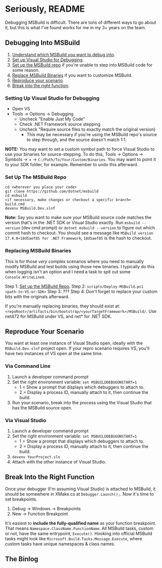 # Seriously, README
Debugging MSBuild is difficult. There are tons of different ways to go about it, but this is what I've found works for me in my 3+ years on the team.

## Debugging Into MSBuild
1. [Understand which MSBuild you want to debug into](..\the-flavors-of-msbuild\README.md).
1. [Set up Visual Studio for Debugging]().
1. [Set up the MSBuild repo]() if you're unable to step into MSBuild code for some reason.
1. [Replace MSBuild Binaries]() if you want to customize MSBuild.
1. [Reproduce your scenario]().
1. [Break into the right function]().

### Setting Up Visual Studio for Debugging
- Open VS
- Tools -> Options -> Debugging
    - Uncheck "Enable Just My Code"
    - Check .NET Framework source stepping
    - Uncheck "Require source files to exactly match the original version)
        - This may be necessary if you're using the MSBuild repo's source to step through, and the source doesn't match 1:1.

**NOTE:** You may want to set a custom symbol path to force Visual Studio to use your binaries for source-stepping. To do this, Tools -> Options -> Symbols -> + -> `C:/Path/To/Your/Custom/Binaries`. You may want to point it to your SDK folder, for example. Remember to undo this afterward.

### Set Up The MSBuild Repo
```
cd <wherever you place your code>
git clone https://github.com/dotnet/msbuild
cd msbuild
<if necessary, make changes or checkout a specific branch>
build.cmd
devenv MSBuild.Dev.slnf
```

**Note:** Say you want to make sure your MSBuild source code matches the version that's in the .NET SDK or Visual Studio exactly. Run `msbuild --version` (dev cmd prompt) or `dotnet msbuild --version` to figure out which commit hash to checkout. You should see a message like `MSBuild version 17.4.0+18d5aef85 for .NET Framework`, `18d5aef85` is the hash to checkout.

### Replacing MSBuild Binaries
This is for those _very_ complex scenarios where you need to manually modify MSBuild and test builds using those new binaries. I typically do this when logging isn't an option and I need a task to spit out some `Console.WriteLine`s.

Step 1: [Set up the MSBuild Repo]().
Step 2: `scripts/Deploy-MSBuild.ps1 <path-to-VS-or-SDK>`
Step 3: ???
Step 4: Don't forget to replace your custom bits with the originals afterward.

If you're manually replacing binaries, they should exist at: `<repoRoot>/artifacts/bin/bootstrap/<yourTargetFramework>/MSBuild/`. Use net472 for MSBuild under VS, and net* for .NET SDK.

## Reproduce Your Scenario
You want at least one instance of Visual Studio open, ideally with the `MSBuild.Dev.slnf` project open. If your repro scenario requires VS, you'll have two instances of VS open at the same time.

### Via Command Line
1. Launch a developer command prompt
1. Set the right environment variable: `set MSBUILDDEBUGONSTART=1`
    - 1 = Show a prompt that displays which debuggers to attach to.
    - 2 = Display a process ID, manually attach to it, then continue the build.
1. Run your scenario, break into the process using the Visual Studio that has the MSBuild source open.

### Via Visual Studio
1. Launch a developer command prompt
1. Set the right environment variable: `set MSBUILDDEBUGONSTART=1`
    - 1 = Show a prompt that displays which debuggers to attach to.
    - 2 = Display a process ID, manually attach to it, then continue the build.
1. `devenv YourProject.sln`
1. Attach with the other instance of Visual Studio.

## Break Into the Right Function
Once your debugger (I'm assuming Visual Studio) is attached to MSBuild, it should be somewhere in XMake.cs at `Debugger.Launch();`. Now it's time to set breakpoints.

1. Debug -> Windows -> Breakpoints
1. New -> Function Breakpoint

It's easiest to **include the fully-qualified name** as your function breakpoint. That means `Namespace.ClassName.FunctionName`. All MSBuild tasks, custom or not, have the same entrypoint, `Execute()`. Hooking into official MSBuild tasks might look like `Microsoft.Build.Tasks.Message.Execute`, where custom tasks have unique namespaces & class names.

## The Binlog
